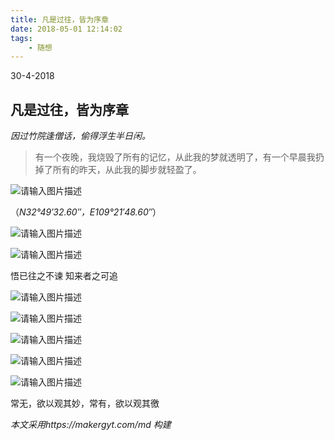 ```yaml
---
title: 凡是过往，皆为序章
date: 2018-05-01 12:14:02
tags:
	- 随想
---
```

30-4-2018

## 凡是过往，皆为序章 ##

*因过竹院逢僧话，偷得浮生半日闲。*
> 有一个夜晚，我烧毁了所有的记忆，从此我的梦就透明了，有一个早晨我扔掉了所有的昨天，从此我的脚步就轻盈了。 
 

![请输入图片描述][1]

（*N32°49′32.60″，E109°21′48.60″*）

![请输入图片描述][2]

![请输入图片描述][3]

<!-- more -->
悟已往之不谏 知来者之可追

![请输入图片描述][4]

![请输入图片描述][5]

![请输入图片描述][6]

![请输入图片描述][7]

![请输入图片描述][8]

常无，欲以观其妙，常有，欲以观其徼


  [1]: https://thumbnail0.baidupcs.com/thumbnail/32dfa1b315edf1228671739381eaa818?fid=2033391989-250528-1010603830075708&time=1525147200&rt=sh&sign=FDTAER-DCb740ccc5511e5e8fedcff06b081203-5uBf76rhDwcKcZGvrlmtHWfyoaY%3D&expires=8h&chkv=0&chkbd=0&chkpc=&dp-logid=489720488188150787&dp-callid=0&size=c710_u400&quality=100&vuk=-&ft=video
  [2]: https://thumbnail0.baidupcs.com/thumbnail/435f999b2b920cac287abe29842416b8?fid=2033391989-250528-348236752449058&time=1525147200&rt=sh&sign=FDTAER-DCb740ccc5511e5e8fedcff06b081203-ucrp3aeX0Mh5rbWEroKGjv8giGc%3D&expires=8h&chkv=0&chkbd=0&chkpc=&dp-logid=489758928186521110&dp-callid=0&size=c710_u400&quality=100&vuk=-&ft=video
  [3]: https://thumbnail0.baidupcs.com/thumbnail/765e550b4f47d3e6f1b511efc6905868?fid=2033391989-250528-507211731632321&time=1525147200&rt=sh&sign=FDTAER-DCb740ccc5511e5e8fedcff06b081203-CoAmO2H%2FCHQvMYZeP2yWaclde7E%3D&expires=8h&chkv=0&chkbd=0&chkpc=&dp-logid=489774384659744160&dp-callid=0&size=c710_u400&quality=100&vuk=-&ft=video
  [4]: https://thumbnail0.baidupcs.com/thumbnail/604802f9d20fc69f45bbc7b51f8f09ef?fid=2033391989-250528-1027623442102240&time=1525147200&rt=sh&sign=FDTAER-DCb740ccc5511e5e8fedcff06b081203-HkKY8R%2F92db%2FBxHYWTuB%2FRPrLus%3D&expires=8h&chkv=0&chkbd=0&chkpc=&dp-logid=489784294874784150&dp-callid=0&size=c710_u400&quality=100&vuk=-&ft=video
  [5]: https://thumbnail0.baidupcs.com/thumbnail/3cf5b99b8c5dbab4acdef508a3205d50?fid=2033391989-250528-627801876478283&time=1525147200&rt=sh&sign=FDTAER-DCb740ccc5511e5e8fedcff06b081203-hD6Jkhqd4eg4iUMmHs08YjT0lts%3D&expires=8h&chkv=0&chkbd=0&chkpc=&dp-logid=489795700402596669&dp-callid=0&size=c710_u400&quality=100&vuk=-&ft=video
  [6]: https://thumbnail0.baidupcs.com/thumbnail/7ac81354855f004dc6271372c401bbbd?fid=2033391989-250528-1026374882322896&time=1525147200&rt=sh&sign=FDTAER-DCb740ccc5511e5e8fedcff06b081203-3D1CCLYDSVCSqGNGYeapLS3FNto%3D&expires=8h&chkv=0&chkbd=0&chkpc=&dp-logid=489804560926637216&dp-callid=0&size=c710_u400&quality=100&vuk=-&ft=video
  [7]: https://thumbnail0.baidupcs.com/thumbnail/e02795670b77141a2ca922d18b8d835a?fid=2033391989-250528-915252884671315&time=1525147200&rt=sh&sign=FDTAER-DCb740ccc5511e5e8fedcff06b081203-YOgq4CcCsi8DJgLo0tLZphE%2Fa7w%3D&expires=8h&chkv=0&chkbd=0&chkpc=&dp-logid=489813448351197123&dp-callid=0&size=c710_u400&quality=100&vuk=-&ft=video
  [8]: https://thumbnail0.baidupcs.com/thumbnail/044e732a23394afe6c4064683bba8304?fid=2033391989-250528-223222175088098&time=1525147200&rt=sh&sign=FDTAER-DCb740ccc5511e5e8fedcff06b081203-mQHxaz5zt0MJGzBmTCcYcc5R8cI%3D&expires=8h&chkv=0&chkbd=0&chkpc=&dp-logid=489819932116209534&dp-callid=0&size=c710_u400&quality=100&vuk=-&ft=<video></video>
  
  *本文采用https://makergyt.com/md 构建*
